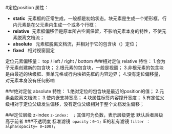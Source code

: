 #定位position
属性：

- **static** &nbsp;元素框的正常生成，一般都是初始状态。块元素是生成一个矩形框，行内元素是在父元素内生成一个或多个行框；
- **relative** &nbsp;元素框偏移但是原本所占空间保留，不影响元素本身的特性，不使元素脱离文档流；
- **absolute** &nbsp; 元素框脱离文档流，并相对于它的包含块（）定位；
- **fixed** &nbsp; 相对视窗固定

定位元素偏移量：
top / left / right / bottom
###相对定位 relative
特性：
1.会为子元素创建新的包含块；
2.根元素的包含块，一般是视窗；
3.非根元素的包含块是由最近的块级框、表单元格或行内块祖先框的内容边界；
4.没有定位偏移量，对元素本身没有任何影响

###绝对定位 absolute
特性：
1.绝对定位的包含块是最近的position的值；
2.元素会脱离文档流；
3.使内嵌支持宽高；
4.块属性标签内容撑开宽度；
5.有定位父级相对于定位父级发生偏移，没有定位父级相对于整个文档发生偏移；

###定位层级 z-index
`z-index:  ;`
其值可为负数，表示层级更低
默认后者层级高于前者
###不透明度
标准滤镜` opacity：0~1;`
IE的私有滤镜  `filter ：alpha(opacity= 0~100);`